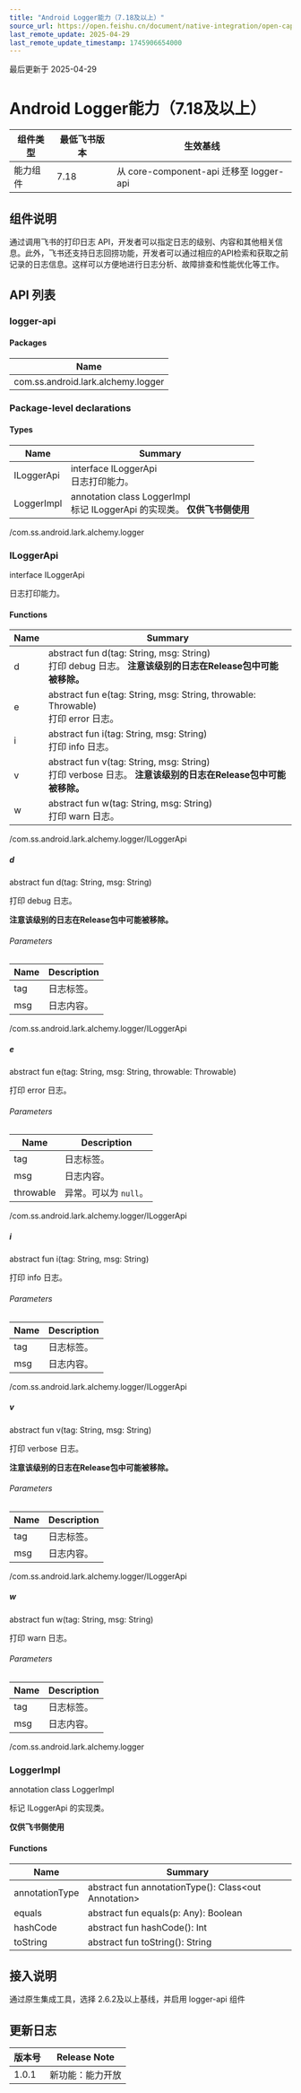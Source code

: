 ```yaml
---
title: "Android Logger能力（7.18及以上）"
source_url: https://open.feishu.cn/document/native-integration/open-capability/capability-components/logger-capability/android-logger-capability/android
last_remote_update: 2025-04-29
last_remote_update_timestamp: 1745906654000
---
```

最后更新于 2025-04-29

# Android Logger能力（7.18及以上）

|组件类型| 最低飞书版本 |生效基线|
|--|--------|--|
|能力组件| 7.18   |从 core-component-api 迁移至 logger-api|

## 组件说明
通过调用飞书的打印日志 API，开发者可以指定日志的级别、内容和其他相关信息。此外，飞书还支持日志回捞功能，开发者可以通过相应的API检索和获取之前记录的日志信息。这样可以方便地进行日志分析、故障排查和性能优化等工作。

## API 列表
### logger-api

#### Packages

| Name |
|---|
| com.ss.android.lark.alchemy.logger |

### Package-level declarations

#### Types

| Name | Summary |
|---|---|
| ILoggerApi | interface ILoggerApi<br>日志打印能力。 |
| LoggerImpl | annotation class LoggerImpl<br>标记 ILoggerApi 的实现类。 **仅供飞书侧使用** |

/com.ss.android.lark.alchemy.logger

### ILoggerApi

interface ILoggerApi

日志打印能力。

#### Functions

| Name | Summary |
|---|---|
| d | abstract fun d(tag: String, msg: String)<br>打印 debug 日志。 **注意该级别的日志在Release包中可能被移除。** |
| e | abstract fun e(tag: String, msg: String, throwable: Throwable)<br>打印 error 日志。 |
| i | abstract fun i(tag: String, msg: String)<br>打印 info 日志。 |
| v | abstract fun v(tag: String, msg: String)<br>打印 verbose 日志。 **注意该级别的日志在Release包中可能被移除。** |
| w | abstract fun w(tag: String, msg: String)<br>打印 warn 日志。 |

/com.ss.android.lark.alchemy.logger/ILoggerApi

##### d

abstract fun d(tag: String, msg: String)

打印 debug 日志。 

**注意该级别的日志在Release包中可能被移除。**

###### Parameters

| Name | Description |
|---|---|
| tag | 日志标签。 |
| msg | 日志内容。 |

/com.ss.android.lark.alchemy.logger/ILoggerApi

##### e

abstract fun e(tag: String, msg: String, throwable: Throwable)

打印 error 日志。

###### Parameters

| Name | Description |
|---|---|
| tag | 日志标签。 |
| msg | 日志内容。 |
| throwable | 异常。可以为 `null`。 |

/com.ss.android.lark.alchemy.logger/ILoggerApi

##### i

abstract fun i(tag: String, msg: String)

打印 info 日志。

###### Parameters

| Name | Description |
|---|---|
| tag | 日志标签。 |
| msg | 日志内容。 |

/com.ss.android.lark.alchemy.logger/ILoggerApi

##### v

abstract fun v(tag: String, msg: String)

打印 verbose 日志。 

**注意该级别的日志在Release包中可能被移除。**

###### Parameters

| Name | Description |
|---|---|
| tag | 日志标签。 |
| msg | 日志内容。 |

/com.ss.android.lark.alchemy.logger/ILoggerApi

##### w

abstract fun w(tag: String, msg: String)

打印 warn 日志。

###### Parameters

| Name | Description |
|---|---|
| tag | 日志标签。 |
| msg | 日志内容。 |

/com.ss.android.lark.alchemy.logger

### LoggerImpl

annotation class LoggerImpl

标记 ILoggerApi 的实现类。 

**仅供飞书侧使用**

#### Functions

| Name | Summary |
|---|---|
| annotationType | abstract fun annotationType(): Class&lt;out Annotation&gt; |
| equals | abstract fun equals(p: Any): Boolean |
| hashCode | abstract fun hashCode(): Int |
| toString | abstract fun toString(): String |

## 接入说明
通过原生集成工具，选择 2.6.2及以上基线，并启用 logger-api 组件

## 更新日志
| 版本号   |Release Note|
|-------|---|
| 1.0.1 |新功能：能力开放|
